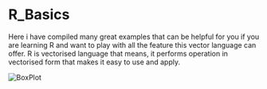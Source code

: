 # R_Basics
Here i have compiled many great examples that can be helpful for you if you are learning R and want to play with all the feature this vector language can offer.
R is vectorised language that means, it performs operation in vectorised form that makes it easy to use and apply.

![BoxPlot](https://user-images.githubusercontent.com/45030469/73245566-c45ca980-4169-11ea-8211-fe2b22111b94.png)
